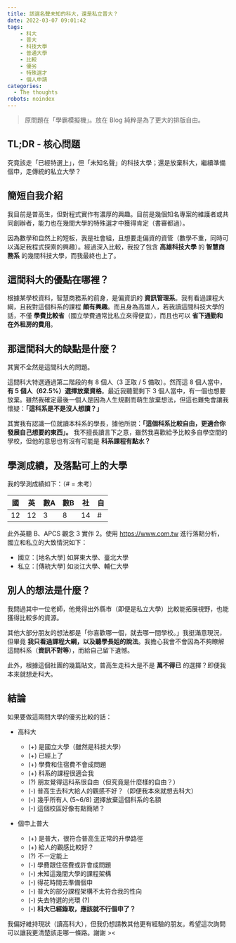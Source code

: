 ```yaml
---
title: 該選名聲未知的科大，還是私立普大？
date: 2022-03-07 09:01:42
tags:
    - 科大
    - 普大
    - 科技大學
    - 普通大學
    - 比較
    - 優劣
    - 特殊選才
    - 個人申請
categories:
  - The thoughts
robots: noindex
---
```


> 原問題在「學霸模擬機」。放在 Blog 純粹是為了更大的排版自由。

TL;DR - 核心問題
---

究竟該走「已經特選上」，但「未知名聲」的科技大學；還是放棄科大，繼續準備個申，走傳統的私立大學？

簡短自我介紹
---

我目前是普高生，但對程式實作有濃厚的興趣。目前是幾個知名專案的維護者或共同創辦者，能力也在幾間大學的特殊選才中獲得肯定（書審都過）。

因為數學和自然上的短板，我是社會組，且想要走偏資的資管（數學不重，同時可以滿足我程式探索的興趣）。經過深入比較，我投了包含 **高雄科技大學** 的 **智慧商務系** 的幾間科技大學，而我最終也上了。

這間科大的優點在哪裡？
---

根據某學校資料，智慧商務系的前身，是偏資訊的 **資訊管理系**。我有看過課程大綱，且我對這個科系的課程 **頗有興趣**。而且身為高雄人，若我讀這間科技大學的話，不僅 **學費比較省**（國立學費通常比私立來得便宜），而且也可以 **省下通勤和在外租房的費用**。

那這間科大的缺點是什麼？
---

其實不全然是這間科大的問題。

這間科大特選通過第二階段的有 8 個人（3 正取 / 5 備取）。然而這 8 個人當中，**有 5 個人（62.5%）選擇放棄資格**。最近我聽聞剩下 3 個人當中，有一個也想要放棄。雖然我確定最後一個人是因為人生規劃而萌生放棄想法，但這也難免會讓我懷疑：**「這科系是不是沒人想讀？」**

其實我有認識一位就讀本科系的學長，據他所說：**「這個科系比較自由，更適合你發展自己想要的東西」。** 我不擅長讀言下之意，雖然我喜歡給予比較多自學空間的學校，但他的意思也有沒有可能是 **科系課程有點水？**

學測成績，及落點可上的大學
---

我的學測成績如下：（# = 未考）

| 國 | 英 | 數A | 數B | 社 | 自 |
| -- | -- | -- | -- | -- | -- |
| 12 | 12 | 3 | 8 | 14 | # |

此外英聽 B、APCS 觀念 3 實作 2。使用 <https://www.com.tw> 進行落點分析，國立和私立的大致情況如下：

- 國立：[地名大學] 如屏東大學、臺北大學
- 私立：[傳統大學] 如淡江大學、輔仁大學

別人的想法是什麼？
---

我問過其中一位老師，他覺得出外縣市（即便是私立大學）比較能拓展視野，也能獲得比較多的資源。

其他大部分朋友的想法都是「你喜歡哪一個，就去哪一間學校。」我挺滿意現況，但畢竟 **我只看過課程大綱，以及聽學長姐的說法**。我擔心我會不會因為不夠瞭解這間科系（**資訊不對等**），而給自己留下遺憾。

此外，根據這個社團的幾篇貼文，普高生走科大是不是 **萬不得已** 的選擇？即便我本來就想走科大。

結論
---

如果要做這兩間大學的優劣比較的話：

- 高科大
  - (+) 是國立大學（雖然是科技大學）
  - (+) 已經上了
  - (+) 學費和住宿費不會成問題
  - (+) 科系的課程很適合我
  - (?) 朋友覺得這科系很自由（但究竟是什麼樣的自由？）
  - (-) 普高生去科大給人的觀感不好？（即便我本來就想去科大）
  - (-) 幾乎所有人 (5~6/8) 選擇放棄這個科系的名額
  - (-) 這個校區好像有點簡陋？

- 個申上普大
  - (+) 是普大，很符合普高生正常的升學路徑
  - (+) 給人的觀感比較好？
  - (?) 不一定能上
  - (-) 學費跟住宿費或許會成問題
  - (-) 未知這幾間大學的課程架構
  - (-) 得花時間去準備個申
  - (-) 普大的部分課程架構不太符合我的性向
  - (-) 失去特選的光環 (?)
  - (-) **科大已經錄取，應該就不行個申了？**

我偏好維持現狀（讀高科大），但我仍想請教其他更有經驗的朋友。希望這次詢問可以讓我更清楚該走哪一條路。謝謝 ><
